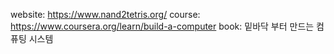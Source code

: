 website: https://www.nand2tetris.org/
course: https://www.coursera.org/learn/build-a-computer
book: 밑바닥 부터 만드는 컴퓨팅 시스템

